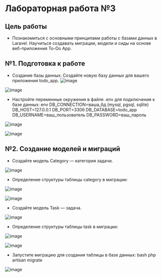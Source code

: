 # Лабораторная работа №3
## Цель работы
* Познакомиться с основными принципами работы с базами данных в Laravel. Научиться создавать миграции, модели и сиды на основе веб-приложения To-Do App.
## №1. Подготовка к работе
* Создание базы данных: Создайте новую базу данных для вашего приложения todo_app.
![image](https://github.com/user-attachments/assets/88f7f0f7-87c9-4916-8608-671f42b034af)

![image](https://github.com/user-attachments/assets/bb24ce62-0f5f-4d28-8d38-8814b9f17019)


* Настройте переменные окружения в файле .env для подключения к базе данных: env DB_CONNECTION=ваша_бд (mysql, pgsql, sqlite) DB_HOST=127.0.0.1 DB_PORT=3306 DB_DATABASE=todo_app DB_USERNAME=ваш_пользователь DB_PASSWORD=ваш_пароль

![image](https://github.com/user-attachments/assets/40fc3b26-7a2b-4eee-a435-9e8805f5de59)

![image](https://github.com/user-attachments/assets/3cf3d272-66e5-4963-9003-4d550a7f128e)

## №2. Создание моделей и миграций
* Создайте модель Category — категория задачи.

![image](https://github.com/user-attachments/assets/12dc4618-dfd3-4056-85fd-600a9253cfff)

* Определение структуры таблицы category в миграции:

![image](https://github.com/user-attachments/assets/cf4175af-e5ad-416b-9b46-fab401e8459b)

![image](https://github.com/user-attachments/assets/4798b58c-0f0f-4a8d-bb10-ccabedc1b60c)

* Создайте модель Task — задача.

![image](https://github.com/user-attachments/assets/8bd3d8ea-84ff-4a91-8d48-ef4888dd0630)

* Определение структуры таблицы task в миграции:

![image](https://github.com/user-attachments/assets/6c1aaf09-98dd-4602-96ab-b98313d34334)

![image](https://github.com/user-attachments/assets/c0316e43-7fba-4073-982b-4a6a9f0a2ec8)

* Запустите миграцию для создания таблицы в базе данных: bash php artisan migrate

![image](https://github.com/user-attachments/assets/76554d48-c74a-4568-82cc-0ee27c2cc876)


